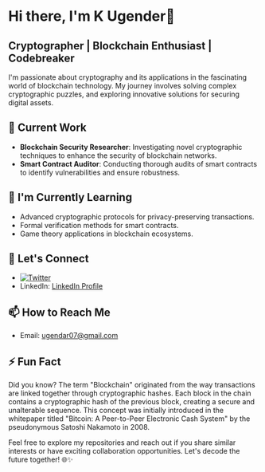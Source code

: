 # Hi there, I'm K Ugender👋
## Cryptographer | Blockchain Enthusiast | Codebreaker

I'm passionate about cryptography and its applications in the fascinating world of blockchain technology. My journey involves solving complex cryptographic puzzles, and exploring innovative solutions for securing digital assets.

## 🔭 Current Work
- **Blockchain Security Researcher**: Investigating novel cryptographic techniques to enhance the security of blockchain networks.
- **Smart Contract Auditor**: Conducting thorough audits of smart contracts to identify vulnerabilities and ensure robustness.

## 🌱 I'm Currently Learning
- Advanced cryptographic protocols for privacy-preserving transactions.
- Formal verification methods for smart contracts.
- Game theory applications in blockchain ecosystems.

 
## 💬 Let's Connect
- [![Twitter](https://path-to-twitter-logo.png)](https://twitter.com/Ugendar07)
- LinkedIn: [LinkedIn Profile](https://www.linkedin.com/in/kethavath-ugender/)
 

## 📫 How to Reach Me
- Email: ugendar07@gmail.com

## ⚡ Fun Fact
Did you know? The term "Blockchain" originated from the way transactions are linked together through cryptographic hashes. Each block in the chain contains a cryptographic hash of the previous block, creating a secure and unalterable sequence. This concept was initially introduced in the whitepaper titled "Bitcoin: A Peer-to-Peer Electronic Cash System" by the pseudonymous Satoshi Nakamoto in 2008.

Feel free to explore my repositories and reach out if you share similar interests or have exciting collaboration opportunities. Let's decode the future together! 🌐✨
